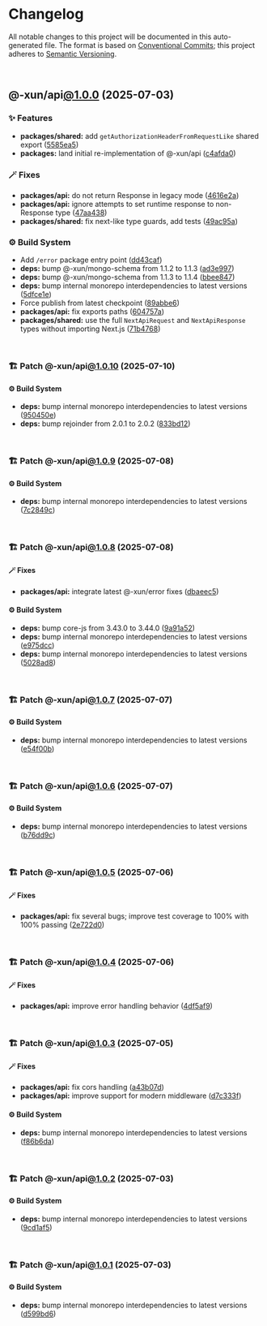 # Changelog

All notable changes to this project will be documented in this auto-generated
file. The format is based on [Conventional Commits][1];
this project adheres to [Semantic Versioning][2].

<br />

## @-xun/api[@1.0.0][3] (2025-07-03)

### ✨ Features

- **packages/shared:** add `getAuthorizationHeaderFromRequestLike` shared export ([5585ea5][4])
- **packages:** land initial re-implementation of @-xun/api ([c4afda0][5])

### 🪄 Fixes

- **packages/api:** do not return Response in legacy mode ([4616e2a][6])
- **packages/api:** ignore attempts to set runtime response to non-Response type ([47aa438][7])
- **packages/shared:** fix next-like type guards, add tests ([49ac95a][8])

### ⚙️ Build System

- Add `/error` package entry point ([dd43caf][9])
- **deps:** bump @-xun/mongo-schema from 1.1.2 to 1.1.3 ([ad3e997][10])
- **deps:** bump @-xun/mongo-schema from 1.1.3 to 1.1.4 ([bbee847][11])
- **deps:** bump internal monorepo interdependencies to latest versions ([5dfce1e][12])
- Force publish from latest checkpoint ([89abbe6][13])
- **packages/api:** fix exports paths ([604757a][14])
- **packages/shared:** use the full `NextApiRequest` and `NextApiResponse` types without importing Next.js ([71b4768][15])

<br />

### 🏗️ Patch @-xun/api[@1.0.10][16] (2025-07-10)

#### ⚙️ Build System

- **deps:** bump internal monorepo interdependencies to latest versions ([950450e][17])
- **deps:** bump rejoinder from 2.0.1 to 2.0.2 ([833bd12][18])

<br />

### 🏗️ Patch @-xun/api[@1.0.9][19] (2025-07-08)

#### ⚙️ Build System

- **deps:** bump internal monorepo interdependencies to latest versions ([7c2849c][20])

<br />

### 🏗️ Patch @-xun/api[@1.0.8][21] (2025-07-08)

#### 🪄 Fixes

- **packages/api:** integrate latest @-xun/error fixes ([dbaeec5][22])

#### ⚙️ Build System

- **deps:** bump core-js from 3.43.0 to 3.44.0 ([9a91a52][23])
- **deps:** bump internal monorepo interdependencies to latest versions ([e975dcc][24])
- **deps:** bump internal monorepo interdependencies to latest versions ([5028ad8][25])

<br />

### 🏗️ Patch @-xun/api[@1.0.7][26] (2025-07-07)

#### ⚙️ Build System

- **deps:** bump internal monorepo interdependencies to latest versions ([e54f00b][27])

<br />

### 🏗️ Patch @-xun/api[@1.0.6][28] (2025-07-07)

#### ⚙️ Build System

- **deps:** bump internal monorepo interdependencies to latest versions ([b76dd9c][29])

<br />

### 🏗️ Patch @-xun/api[@1.0.5][30] (2025-07-06)

#### 🪄 Fixes

- **packages/api:** fix several bugs; improve test coverage to 100% with 100% passing ([2e722d0][31])

<br />

### 🏗️ Patch @-xun/api[@1.0.4][32] (2025-07-06)

#### 🪄 Fixes

- **packages/api:** improve error handling behavior ([4df5af9][33])

<br />

### 🏗️ Patch @-xun/api[@1.0.3][34] (2025-07-05)

#### 🪄 Fixes

- **packages/api:** fix cors handling ([a43b07d][35])
- **packages/api:** improve support for modern middleware ([d7c333f][36])

#### ⚙️ Build System

- **deps:** bump internal monorepo interdependencies to latest versions ([f86b6da][37])

<br />

### 🏗️ Patch @-xun/api[@1.0.2][38] (2025-07-03)

#### ⚙️ Build System

- **deps:** bump internal monorepo interdependencies to latest versions ([9cd1af5][39])

<br />

### 🏗️ Patch @-xun/api[@1.0.1][40] (2025-07-03)

#### ⚙️ Build System

- **deps:** bump internal monorepo interdependencies to latest versions ([d599bd6][41])

[1]: https://conventionalcommits.org
[2]: https://semver.org
[3]: https://github.com/Xunnamius/api-utils/compare/@-xun/api@0.0.0-init...@-xun/api@1.0.0
[4]: https://github.com/Xunnamius/api-utils/commit/5585ea57aa67c979523ec530243ab41d89ed5961
[5]: https://github.com/Xunnamius/api-utils/commit/c4afda0d61461e2b8dbcd661149b30468970d4eb
[6]: https://github.com/Xunnamius/api-utils/commit/4616e2ae80d6d3bce050b940e4676a500ab6af1b
[7]: https://github.com/Xunnamius/api-utils/commit/47aa438b6e2fa7eafca197bd09da4c9971b3c552
[8]: https://github.com/Xunnamius/api-utils/commit/49ac95a31e0bee5f9dee84ee70041edf855c2277
[9]: https://github.com/Xunnamius/api-utils/commit/dd43caf0e5d04049aa699f225be601c9952cb596
[10]: https://github.com/Xunnamius/api-utils/commit/ad3e99709163d81914d87de39a452ddad00e77b9
[11]: https://github.com/Xunnamius/api-utils/commit/bbee847846ea7aea6b822dc90669b88000adcba8
[12]: https://github.com/Xunnamius/api-utils/commit/5dfce1e73feac3dc40d1dbf743ce9af406dbb386
[13]: https://github.com/Xunnamius/api-utils/commit/89abbe6937ec39fc9d2eb19430d0e8d5b1321810
[14]: https://github.com/Xunnamius/api-utils/commit/604757a04c1246bf80c15a6caaa0e98300681eba
[15]: https://github.com/Xunnamius/api-utils/commit/71b4768957b597ca1b5c617189c9042977d621ab
[16]: https://github.com/Xunnamius/api-utils/compare/@-xun/api@1.0.9...@-xun/api@1.0.10
[17]: https://github.com/Xunnamius/api-utils/commit/950450e08a4c8df133b79bd7c039ff99a5f57f73
[18]: https://github.com/Xunnamius/api-utils/commit/833bd12cadd6c7992213605876d54192f67a01bb
[19]: https://github.com/Xunnamius/api-utils/compare/@-xun/api@1.0.8...@-xun/api@1.0.9
[20]: https://github.com/Xunnamius/api-utils/commit/7c2849cd446b80e4b0e2edf2a14bd3e5aebaa481
[21]: https://github.com/Xunnamius/api-utils/compare/@-xun/api@1.0.7...@-xun/api@1.0.8
[22]: https://github.com/Xunnamius/api-utils/commit/dbaeec5232ae7bafbae84bb215ebf52b4fa76133
[23]: https://github.com/Xunnamius/api-utils/commit/9a91a529c23a378062d730c3b3e11a72d817bbf0
[24]: https://github.com/Xunnamius/api-utils/commit/e975dccb945ac2d92d089721cf97cebc39449791
[25]: https://github.com/Xunnamius/api-utils/commit/5028ad8e947cfce3aaaa9ba92abdfa71d5078967
[26]: https://github.com/Xunnamius/api-utils/compare/@-xun/api@1.0.6...@-xun/api@1.0.7
[27]: https://github.com/Xunnamius/api-utils/commit/e54f00bd22821c4a3bb2bb3ee43d97edd4f401b8
[28]: https://github.com/Xunnamius/api-utils/compare/@-xun/api@1.0.5...@-xun/api@1.0.6
[29]: https://github.com/Xunnamius/api-utils/commit/b76dd9ce0c2f50b330ae9c85d99704442be6f0bd
[30]: https://github.com/Xunnamius/api-utils/compare/@-xun/api@1.0.4...@-xun/api@1.0.5
[31]: https://github.com/Xunnamius/api-utils/commit/2e722d034f9cb0ae52b9bcfca02dfa6ae9de0080
[32]: https://github.com/Xunnamius/api-utils/compare/@-xun/api@1.0.3...@-xun/api@1.0.4
[33]: https://github.com/Xunnamius/api-utils/commit/4df5af90e8c8c183b6b76a3742f17a8028208836
[34]: https://github.com/Xunnamius/api-utils/compare/@-xun/api@1.0.2...@-xun/api@1.0.3
[35]: https://github.com/Xunnamius/api-utils/commit/a43b07d9c7bde1fd369f583f8592e9f5cbe4c101
[36]: https://github.com/Xunnamius/api-utils/commit/d7c333f400df0a05008510842532ddd95e9fc938
[37]: https://github.com/Xunnamius/api-utils/commit/f86b6da3746432264ea1e1b00e1751b0fe171fe2
[38]: https://github.com/Xunnamius/api-utils/compare/@-xun/api@1.0.1...@-xun/api@1.0.2
[39]: https://github.com/Xunnamius/api-utils/commit/9cd1af53c9f08bf74ac71b1f8924f654c5cc5c2f
[40]: https://github.com/Xunnamius/api-utils/compare/@-xun/api@1.0.0...@-xun/api@1.0.1
[41]: https://github.com/Xunnamius/api-utils/commit/d599bd64b164b6e85a698e3eb503c87928b45e16
